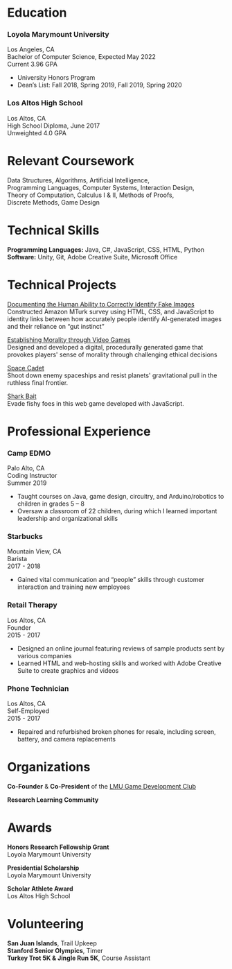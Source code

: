 # Education
 
### Loyola Marymount University
Los Angeles, CA  
Bachelor of Computer Science, Expected May 2022  
Current 3.96 GPA  
- University Honors Program  
- Dean’s List: Fall 2018, Spring 2019, Fall 2019, Spring 2020  

### Los Altos High School
Los Altos, CA  
High School Diploma, June 2017  
Unweighted 4.0 GPA  

# Relevant Coursework

Data Structures, Algorithms, Artificial Intelligence,  
Programming Languages, Computer Systems, Interaction Design,  
Theory of Computation, Calculus I & II, Methods of Proofs,  
Discrete Methods, Game Design  

# Technical Skills

**Programming Languages:** Java, C#, JavaScript, CSS, HTML, Python  
**Software:** Unity, Git, Adobe Creative Suite, Microsoft Office  

# Technical Projects
[Documenting the Human Ability to Correctly Identify Fake Images](https://digitalcommons.lmu.edu/cgi/viewcontent.cgi?article=1251&context=honors-research-and-exhibition)  
Constructed Amazon MTurk survey using HTML, CSS, and JavaScript to identity links between how accurately people identify AI-generated images and their reliance on “gut instinct”  

[Establishing Morality through Video Games](https://digitalcommons.lmu.edu/cgi/viewcontent.cgi?article=1153&context=honors-grants-and-fellowships)  
Designed and developed a digital, procedurally generated game that provokes players' sense of morality through challenging ethical decisions  

[Space Cadet](https://booker-m.github.io/Space-Cadet/)  
Shoot down enemy spaceships and resist planets' gravitational pull in the ruthless final frontier.  

[Shark Bait](https://meganmrichardson.github.io/sharkbait/)  
Evade fishy foes in this web game developed with JavaScript.  

# Professional Experience

### Camp EDMO
Palo Alto, CA  
Coding Instructor  
Summer 2019  
- Taught courses on Java, game design, circuitry, and Arduino/robotics to children in grades 5 – 8
- Oversaw a classroom of 22 children, during which I learned important leadership and organizational skills  

### Starbucks
Mountain View, CA  
Barista  
2017 - 2018  
- Gained vital communication and “people” skills through customer interaction and training new employees

### Retail Therapy
Los Altos, CA  
Founder  
2015 - 2017  
- Designed an online journal featuring reviews of sample products sent by various companies
- Learned HTML and web-hosting skills and worked with Adobe Creative Suite to create graphics and videos

### Phone Technician
Los Altos, CA  
Self-Employed  
2015 - 2017  
- Repaired and refurbished broken phones for resale, including screen, battery, and camera replacements  

# Organizations

**Co-Founder** & **Co-President** of the [LMU Game Development Club](https://www.facebook.com/lmugamedev/)  

**Research Learning Community**  

# Awards

**Honors Research Fellowship Grant**  
Loyola Marymount University

**Presidential Scholarship**  
Loyola Marymount University

**Scholar Athlete Award**  
Los Altos High School  
  
# Volunteering

**San Juan Islands**, Trail Upkeep  
**Stanford Senior Olympics**, Timer  
**Turkey Trot 5K & Jingle Run 5K**, Course Assistant  
